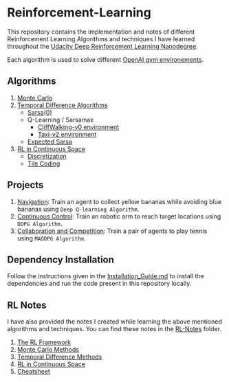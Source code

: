 # Reinforcement-Learning

This repository contains the implementation and notes of different Reinforcement Learning Algorithms and techniques I have learned throughout the [Udacity Deep Reinforcement Learning Nanodegree](https://www.udacity.com/course/deep-reinforcement-learning-nanodegree--nd893). 

Each algorithm is used to solve different [OpenAI gym environements](http://gym.openai.com/envs/).

## Algorithms

1. [Monte Carlo](./monte-carlo/)
2. [Temporal Difference Algorithms](./temporal-difference/)
   * [Sarsa(0)](./temporal-difference/CliffWalking/)
   * Q-Learning / Sarsamax
      * [CliffWalking-v0 environment](./temporal-difference/CliffWalking/)
      * [Taxi-v2 environment](./temporal-difference/Taxi-V2/)
   * [Expected Sarsa](./temporal-difference/CliffWalking/)
3. [RL in Continuous Space](./RL-in-continuous-space/)
   * [Discretization](./RL-in-continuous-space/Discretization.ipynb)
   * [Tile Coding](./RL-in-continuous-space/Tile_Coding.ipynb)

## Projects

1. [Navigation](https://github.com/anubhavshrimal/Navigation_Udacity_DRLND_P1): Train an agent to collect yellow bananas while avoiding blue bananas using `Deep Q-learning Algorithm`.
2. [Continuous Control](https://github.com/anubhavshrimal/Continuous_Control_Udacity_DRLND_P2): Train an robotic arm to reach target locations using `DDPG Algorithm`.
3. [Collaboration and Competition](https://github.com/anubhavshrimal/Collaboration_Competition_Udacity_DRLND_P3): Train a pair of agents to play tennis using `MADDPG Algorithm`.

## Dependency Installation

Follow the instructions given in the [Installation_Guide.md](Installation_Guide.md) to install the dependencies and run the code present in this repository locally.

## RL Notes

I have also provided the notes I created while learning the above mentioned algorithms and techniques. You can find these notes in the [RL-Notes](./RL-Notes/) folder.

1. [The RL Framework](./RL-Notes/01&#32;-&#32;The&#32;RL&#32;framework.pdf)
2. [Monte Carlo Methods](./RL-Notes/02&#32;-&#32;Monte&#32;Carlo&#32;Methods.pdf)
3. [Temporal Difference Methods](./RL-Notes/03&#32;-&#32;Temporal&#32;Difference&#32;Methods.pdf)
4. [RL in Continuous Space](./RL-Notes/04&#32;-&#32;RL&#32;in&#32;Continuous&#32;Space.pdf)
5. [Cheatsheet](./RL-Notes/cheatsheet.pdf)